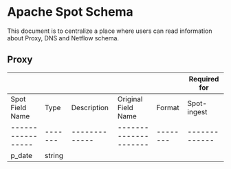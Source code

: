 # Apache Spot Schema 

This document is to centralize a place where users can read information about Proxy, DNS and Netflow schema.

## Proxy

| | | | | | Required for |
|-----------------|-------|-------------|---------------------|--------|----------------------------------------|
| Spot Field Name | Type  | Description | Original Field Name | Format | Spot-ingest | Spot-ml | Spot-oa | Spot-ui | 
|-----------------|-------|-------------|---------------------|--------|-------------|---------|---------|---------|
| p_date          | string| | | | | | | |